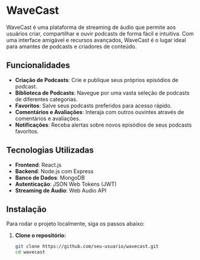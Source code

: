 # WaveCast

WaveCast é uma plataforma de streaming de áudio que permite aos usuários criar, compartilhar e ouvir podcasts de forma fácil e intuitiva. Com uma interface amigável e recursos avançados, WaveCast é o lugar ideal para amantes de podcasts e criadores de conteúdo.

## Funcionalidades

- **Criação de Podcasts**: Crie e publique seus próprios episódios de podcast.
- **Biblioteca de Podcasts**: Navegue por uma vasta seleção de podcasts de diferentes categorias.
- **Favoritos**: Salve seus podcasts preferidos para acesso rápido.
- **Comentários e Avaliações**: Interaja com outros ouvintes através de comentários e avaliações.
- **Notificações**: Receba alertas sobre novos episódios de seus podcasts favoritos.

## Tecnologias Utilizadas

- **Frontend**: React.js
- **Backend**: Node.js com Express
- **Banco de Dados**: MongoDB
- **Autenticação**: JSON Web Tokens (JWT)
- **Streaming de Áudio**: Web Audio API

## Instalação

Para rodar o projeto localmente, siga os passos abaixo:

1. **Clone o repositório:**
   ```bash
   git clone https://github.com/seu-usuario/wavecast.git
   cd wavecast
